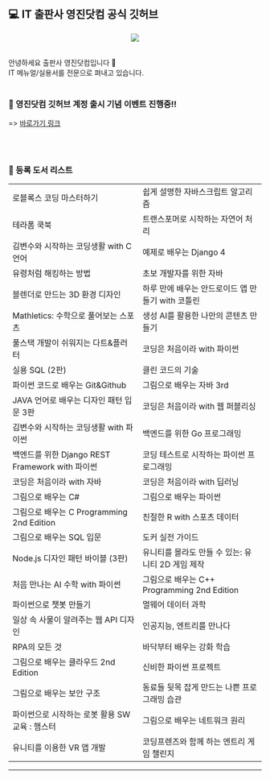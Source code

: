 ## 💻 IT 출판사 영진닷컴 공식 깃허브
<p align="center"><img src="https://github.com/user-attachments/assets/d75411e7-9c25-47d7-8404-5e6184977796"></p>
</br>
안녕하세요 출판사 영진닷컴입니다 👋  </br>
IT 메뉴얼/실용서를 전문으로 펴내고 있습니다. 

</br>
</br>

### 🚀 영진닷컴 깃허브 계정 출시 기념 이벤트 진행중!!
=> [바로가기 링크](https://x.com/ydot2/status/1856935949177163960)

</br>
</br>

### 🌱 등록 도서 리스트
| | |
| --- | --- |
| 로블록스 코딩 마스터하기 | 쉽게 설명한 자바스크립트 알고리즘 |
| 테라폼 쿡북 | 트랜스포머로 시작하는 자연어 처리 |
| 김변수와 시작하는 코딩생활 with C언어 | 예제로 배우는 Django 4 |
| 유령처럼 해킹하는 방법 | 초보 개발자를 위한 자바 |
| 블렌더로 만드는 3D 환경 디자인 | 하루 만에 배우는 안드로이드 앱 만들기 with 코틀린 |
| Mathletics: 수학으로 풀어보는 스포츠 | 생성 AI를 활용한 나만의 콘텐츠 만들기 |
| 풀스택 개발이 쉬워지는 다트&플러터 | 코딩은 처음이라 with 파이썬 |
| 실용 SQL (2판) | 클린 코드의 기술 |
| 파이썬 코드로 배우는 Git&Github | 그림으로 배우는 자바 3rd |
| JAVA 언어로 배우는 디자인 패턴 입문 3판 | 코딩은 처음이라 with 웹 퍼블리싱 |
| 김변수와 시작하는 코딩생활 with 파이썬 | 백엔드를 위한 Go 프로그래밍 |
| 백엔드를 위한 Django REST Framework with 파이썬 | 코딩 테스트로 시작하는 파이썬 프로그래밍 |
| 코딩은 처음이라 with 자바 | 코딩은 처음이라 with 딥러닝 |
| 그림으로 배우는 C# | 그림으로 배우는 파이썬 |
| 그림으로 배우는 C Programming 2nd Edition | 친절한 R with 스포츠 데이터 |
| 그림으로 배우는 SQL 입문 | 도커 실전 가이드 |
| Node.js 디자인 패턴 바이블 (3판) | 유니티를 몰라도 만들 수 있는: 유니티 2D 게임 제작 |
| 처음 만나는 AI 수학 with 파이썬 | 그림으로 배우는 C++ Programming 2nd Edition |
| 파이썬으로 챗봇 만들기 | 멀웨어 데이터 과학 |
| 일상 속 사물이 알려주는 웹 API 디자인 | 인공지능, 엔트리를 만나다 |
| RPA의 모든 것 | 바닥부터 배우는 강화 학습 |
| 그림으로 배우는 클라우드 2nd Edition | 신비한 파이썬 프로젝트 |
| 그림으로 배우는 보안 구조 | 동료들 뒷목 잡게 만드는 나쁜 프로그래밍 습관 |
| 파이썬으로 시작하는 로봇 활용 SW 교육 : 햄스터 | 그림으로 배우는 네트워크 원리 |
| 유니티를 이용한 VR 앱 개발 | 코딩프렌즈와 함께 하는 엔트리 게임 챌린지 |

--- 
